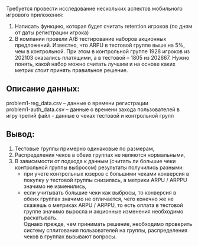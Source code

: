 Требуется провести исследование нескольких аспектов мобильного игрового приложения:  
1. Написать функцию, которая будет считать retention игроков (по дням от даты регистрации игрока)
2. В компании провели A/B тестирование наборов акционных предложений. Известно, что ARPU в тестовой группе выше на 5%, чем в контрольной. При этом в контрольной группе 1928 игроков из 202103 оказались платящими, а в тестовой – 1805 из 202667. 
Нужно понять, какой набор можно считать лучшим и на основе каких метрик стоит принять правильное решение. 
 
## Описание данных: ##
problem1-reg_data.csv – данные о времени регистрации  
problem1-auth_data.csv – данные о времени захода пользователей в игру
третий файл - данные о чеках тестовой и контрольной групп

## Вывод: ##  
1. Тестовые группы примерно одинаковые по размерам,
2. Распределения чеков в обеих группах не являются нормальными,
3. В зависимости от подхода к данным (считать ли большие чеки контрольной группы выбросом) результаты получились разными:
   - при учете контрольных юзеров с большими чеками конверсия в покупку у тестовой группы снизилась, а метрики ARPU / ARPPU значимо не изменились,  
   - если учитывать большие чеки как выбросы, то конверсия в обеих группах значимо не отличается, чего конечно же не скажешь о метриках ARPU / ARPPU, то есть оплата в тестовой группе значимо выросла и акционные изменения необходимо раскатывать.  
Однако прежде, чем принимать решение, необходимо проверить систему сплитования пользователей на группы, распределения чеков в группах вызывают вопросы.

